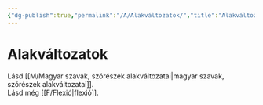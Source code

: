 ```yaml
---
{"dg-publish":true,"permalink":"/A/Alakváltozatok/","title":"Alakváltozatok","tags":["unpublishit"],"created":"2023-11-06T01:56","updated":"2024-05-02T18:55"}
---
```



# Alakváltozatok

Lásd [[M/Magyar szavak, szórészek alakváltozatai\|magyar szavak, szórészek alakváltozatai]].  
Lásd még [[F/Flexió\|flexió]].  